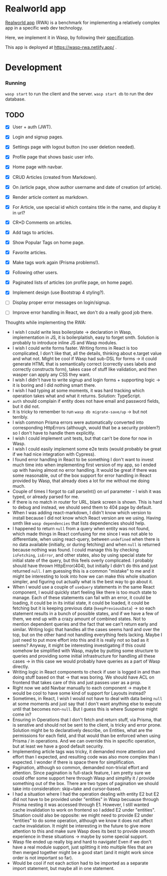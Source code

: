 Realworld app
=================

[Realworld app](https://github.com/gothinkster/realworld) (RWA) is a benchmark for implementing a relatively complex app in a specific web dev technology.

Here, we implement it in Wasp, by following their [specification](https://realworld-docs.netlify.app/docs/intro).

This app is deployed at https://wasp-rwa.netlify.app/ .

# Development
### Running
`wasp start` to run the client and the server.
`wasp start db` to run the dev database.

## TODO

- [x] User + auth (JWT).
- [x] Login and signup pages.
- [x] Settings page with logout button (no user deletion needed).
- [x] Profile page that shows basic user info.
- [x] Home page with navbar.
- [x] CRUD Articles (created from Markdown).
- [x] On /article page, show author username and date of creation (of article).
- [x] Render article content as markdown.
- [x] For Article, use special id which contains title in the name, and display it in url?
- [x] CR*D Comments on articles.
- [x] Add tags to articles.
- [x] Show Popular Tags on home page.
- [x] Favorite articles.
- [x] Make tags work again (Prisma problems!).
- [x] Following other users.
- [x] Paginated lists of articles (on profile page, on home page).
- [x] Implement design (use Bootstrap 4 styling?).
- [ ] Display proper error messages on login/signup.
- [ ] Improve error handling in React, we don't do a really good job there.


Thoughts while implementing the RWA:
- I wish I could write less boilerplate -> declaration in Wasp, implementation in JS, it is boilerplaitish, easy to forget smth.
  Solution is probably to introduce inline JS and Wasp modules.
- I wish I could write forms faster. Writing forms in React is too complicated, I don't like that, all the details,
  thinking about e.target value and what not. Might be cool if Wasp had sub-DSL for forms -> it could generate HTML that is semantically correct (correctly uses labels and correctly constructs form), takes case of stuff like validation, and then wasper can apply any CSS they want.
- I wish I didn't have to write signup and login forms + supporting logic -> it is boring and I did nothing smart there.
- I wish I had typing at some moments, it was hard tracking which operation takes what and what it returns. Solution: TypeScript.
- `auth` should complain if entity does not have email and password fields, but it did not.
- It is tricky to remember to run `wasp db migrate-save/up` -> but not terribly.
- I wish common Prisma errors were automatically converted into corresponding HttpErrors (although, would that be a security problem?) so I don't have to handle them explicitly.
- I wish I could implement unit tests, but that can't be done for now in Wasp.
- I wish I could easily implement some e2e tests (would probably be great if we had nice integration with Cypress).
- I found error handling in React to be something I don't want to invest much time into when implementing first version of my app, so I ended up with having almost no error handling. It would be great if there was some reasonable, out of the box support for error handling in React provided by Wasp, that already does a lot for me without me doing much.
- Couple of times I forgot to call parseInt() on url parameter - I wish it was typed, or already parsed for me.
- If there is no match in router for URL, blank screen is shown. This is hard to debug and instead, we should send them to 404 page by default.
- When I was adding react-markdown, I didn't know which version to install because I did not know which React version are we using. Having smth like `wasp dependencies` that lists dependencies should help.
- I happened to return `null` from a query when entity was not found, which made things in React confusing for me since I was not able to differentiate, when using react-query, between `undefined` when there is no data available (initially, or during fetching) and when `null` is returned because nothing was found. I could manage this by checking `isFetching`, `isError`, and other states, also by using special state for initial state of the query, but this feels overly complicated. I probably should have thrown HttpError(404), but initially I didn't do this and just returned `null`. I am guessing this is a common "mistake" to me and it might be interesting to look into how we can make this whole situation simpler, and figuring out actually what is the best way to go about it.
- When I would use a couple of `useQuery` statements in the same React component, I would quickly start feeling like there is too much state to manage. Each of these statements can fail with an error, it could be loading, it could be in its initial state, it could be loaded, it could be fetching but it is keeping previous data (`keepPreviousData`) -> so each statement results in a bunch of possible states, and if we have a few of them, we end up with a crazy amount of combined states. Not to mention dependent queries and the fact that we can't return early and similar. Writing logic that handles all the cases seems hard and over the top, but on the other hand not handling everything feels lacking. Maybe I just need to put more effort into this and it is really not so bad as it seems? Anyway, it might be interesting investigating if this could somehow be simplified with Wasp, maybe by putting some structure to queries and providing some initial infrastructure for handling all these cases -> in this case we would probably have queries as a part of Wasp directly.
- Writing logic in React components to check if user is logged in and than doing stuff based on that -> that was boring. We should have ACL on frontend that takes care of this and just passes user as a prop.
- Right now we add Navbar manually to each component -> maybe it would be cool to have some kind of support for Layouts instead?
- Sometimes, in React, I wish I would not have to deal with data being `null` at some moments and just say that I don't want anything else to execute until that becomes non-`null`. But I guess this is where Suspense might come in?
- Ensuring in Operations that I don't fetch and return stuff, via Prisma, that is senstive and should not be sent to the client, is tricky and error prone. Solution might be to declaratively describe, on Entities, what are the permissions for each field, and that would than be enforced when using Prisma / in operations. And we can override this in specific operation, but at least we have a good default security.
- Implementing article tags was tricky, it demanded more attention and effort than I expected, and resulting code was also more complex than I expected. I wonder if there is space there for simplification.
- Pagination, although so common, demanded non-trivial effort and attention. Since pagination is full-stack feature, I am pretty sure we could offer some support here through Wasp and simplify it / provide something out of the box. There are two types of pagination we should take into consideration: skip+take and cursor-based.
- I had a situation where I had the operation dealing with entity E2 but E2 did not have to be provided under "entities" in Wasp becuause through Prisma nesting it was accessed through E1. However, I still wanted cache invalidation to work on frontend so I added E2 under "entities". Situation could also be opposite: we might need to provide E2 under "entities" to do some operation, although we know it does not affect cache invalidation. It might be interesting in the future to give more attention to this and make sure Wasp does its best to provide smooth experience in these situations -> maybe by some special support.
- Wasp file ended up really big and hard to navigate! Even if we don't have a real module support, just splitting it into multiple files that are then merged together might be a good start (and it might work since order is not important so far).
- Would be cool if not each action had to be imported as a separate import statement, but maybe all in one statement.

